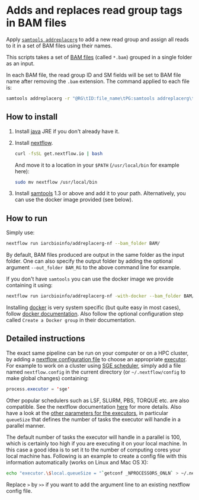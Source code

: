 # Adds and replaces read group tags in BAM files

Apply [`samtools addreplacerg`](http://www.htslib.org/doc/samtools.html) to add a new read group and assign all reads to it in a set of BAM files using their names.

This scripts takes a set of [BAM files](https://samtools.github.io/hts-specs/) (called `*.bam`) grouped in a single folder as an input.

In each BAM file, the read group ID and SM fields will be set to BAM file name after removing the `.bam` extension. The command applied to each file is:
```bash
samtools addreplacerg -r "@RG\tID:file_name\tPG:samtools addreplacerg\tSM:file_name}"
```

## How to install

1. Install [java](https://java.com/download/) JRE if you don't already have it.

2. Install [nextflow](http://www.nextflow.io/).

	```bash
	curl -fsSL get.nextflow.io | bash
	```
	And move it to a location in your `$PATH` (`/usr/local/bin` for example here):
	```bash
	sudo mv nextflow /usr/local/bin
	```
	
3. Install [samtools](http://www.htslib.org/) 1.3 or above and add it to your path. Alternatively, you can use the docker image provided (see below).

## How to run

Simply use:
```bash
nextflow run iarcbioinfo/addreplacerg-nf --bam_folder BAM/
```

By default, BAM files produced are output in the same folder as the input folder. One can also specify the output folder by adding the optional argument `--out_folder BAM_RG` to the above command line for example.

If you don't have `samtools` you can use the docker image we provide containing it using:
```bash
nextflow run iarcbioinfo/addreplacerg-nf -with-docker --bam_folder BAM/
```

Installing [docker](https://www.docker.com) is very system specific (but quite easy in most cases), follow  [docker documentation](https://docs.docker.com/installation/). Also follow the optional configuration step called `Create a Docker group` in their documentation.

## Detailed instructions

The exact same pipeline can be run on your computer or on a HPC cluster, by adding a [nextflow configuration file](http://www.nextflow.io/docs/latest/config.html) to choose an appropriate [executor](http://www.nextflow.io/docs/latest/executor.html). For example to work on a cluster using [SGE scheduler](https://en.wikipedia.org/wiki/Oracle_Grid_Engine), simply add a file named `nextflow.config` in the current directory (or `~/.nextflow/config` to make global changes) containing:  
```java
process.executor = 'sge'
```

Other popular schedulers such as LSF, SLURM, PBS, TORQUE etc. are also compatible. See the nextflow documentation [here](http://www.nextflow.io/docs/latest/executor.html) for more details. Also have a look at the [other parameters for the executors](http://www.nextflow.io/docs/latest/config.html#scope-executor), in particular `queueSize` that defines the number of tasks the executor will handle in a parallel manner.  

The default number of tasks the executor will handle in a parallel is 100, which is certainly too high if you are executing it on your local machine. In this case a good idea is to set it to the number of computing cores your local machine has. Following is an example to create a config file with this information automatically (works on Linux and Mac OS X):
```bash
echo "executor.\$local.queueSize = "`getconf _NPROCESSORS_ONLN` > ~/.nextflow/config
```

Replace `>` by `>>` if you want to add the argument line to an existing nextflow config file.
